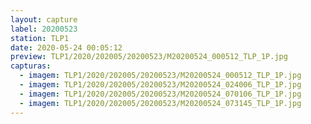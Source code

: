 ```yaml
---
layout: capture
label: 20200523
station: TLP1
date: 2020-05-24 00:05:12
preview: TLP1/2020/202005/20200523/M20200524_000512_TLP_1P.jpg
capturas:
  - imagem: TLP1/2020/202005/20200523/M20200524_000512_TLP_1P.jpg
  - imagem: TLP1/2020/202005/20200523/M20200524_024006_TLP_1P.jpg
  - imagem: TLP1/2020/202005/20200523/M20200524_070106_TLP_1P.jpg
  - imagem: TLP1/2020/202005/20200523/M20200524_073145_TLP_1P.jpg
---
```

